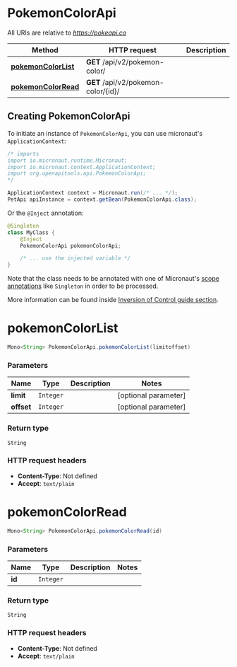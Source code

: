 # PokemonColorApi

All URIs are relative to *https://pokeapi.co*

| Method | HTTP request | Description |
|------------- | ------------- | -------------|
| [**pokemonColorList**](PokemonColorApi.md#pokemonColorList) | **GET** /api/v2/pokemon-color/ |  |
| [**pokemonColorRead**](PokemonColorApi.md#pokemonColorRead) | **GET** /api/v2/pokemon-color/{id}/ |  |


## Creating PokemonColorApi

To initiate an instance of `PokemonColorApi`, you can use micronaut's `ApplicationContext`:
```java
/* imports
import io.micronaut.runtime.Micronaut;
import io.micronaut.context.ApplicationContext;
import org.openapitools.api.PokemonColorApi;
*/

ApplicationContext context = Micronaut.run(/* ... */);
PetApi apiInstance = context.getBean(PokemonColorApi.class);
```

Or the `@Inject` annotation:
```java
@Singleton
class MyClass {
    @Inject
    PokemonColorApi pokemonColorApi;

    /* ... use the injected variable */
}
```
Note that the class needs to be annotated with one of Micronaut's [scope annotations](https://docs.micronaut.io/latest/guide/#scopes) like `Singleton` in order to be processed.

More information can be found inside [Inversion of Control guide section](https://docs.micronaut.io/latest/guide/#ioc).

<a id="pokemonColorList"></a>
# **pokemonColorList**
```java
Mono<String> PokemonColorApi.pokemonColorList(limitoffset)
```



### Parameters
| Name | Type | Description  | Notes |
|------------- | ------------- | ------------- | -------------|
| **limit** | `Integer`|  | [optional parameter] |
| **offset** | `Integer`|  | [optional parameter] |


### Return type
`String`



### HTTP request headers
 - **Content-Type**: Not defined
 - **Accept**: `text/plain`

<a id="pokemonColorRead"></a>
# **pokemonColorRead**
```java
Mono<String> PokemonColorApi.pokemonColorRead(id)
```



### Parameters
| Name | Type | Description  | Notes |
|------------- | ------------- | ------------- | -------------|
| **id** | `Integer`|  | |


### Return type
`String`



### HTTP request headers
 - **Content-Type**: Not defined
 - **Accept**: `text/plain`

